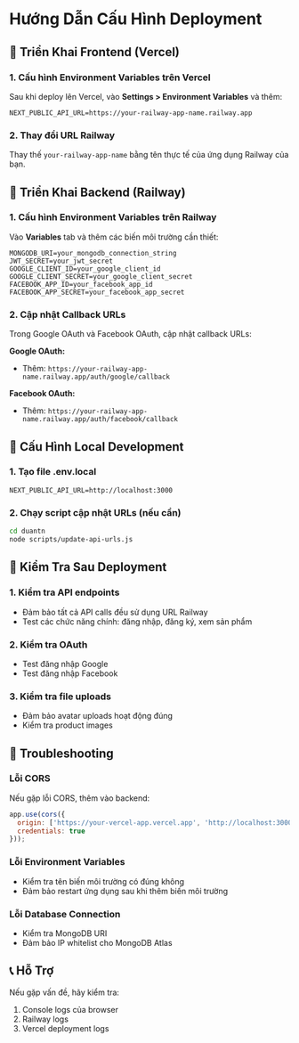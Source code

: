 # Hướng Dẫn Cấu Hình Deployment

## 🚀 Triển Khai Frontend (Vercel)

### 1. Cấu hình Environment Variables trên Vercel

Sau khi deploy lên Vercel, vào **Settings > Environment Variables** và thêm:

```
NEXT_PUBLIC_API_URL=https://your-railway-app-name.railway.app
```

### 2. Thay đổi URL Railway

Thay thế `your-railway-app-name` bằng tên thực tế của ứng dụng Railway của bạn.

## 🚂 Triển Khai Backend (Railway)

### 1. Cấu hình Environment Variables trên Railway

Vào **Variables** tab và thêm các biến môi trường cần thiết:

```env
MONGODB_URI=your_mongodb_connection_string
JWT_SECRET=your_jwt_secret
GOOGLE_CLIENT_ID=your_google_client_id
GOOGLE_CLIENT_SECRET=your_google_client_secret
FACEBOOK_APP_ID=your_facebook_app_id
FACEBOOK_APP_SECRET=your_facebook_app_secret
```

### 2. Cập nhật Callback URLs

Trong Google OAuth và Facebook OAuth, cập nhật callback URLs:

**Google OAuth:**
- Thêm: `https://your-railway-app-name.railway.app/auth/google/callback`

**Facebook OAuth:**
- Thêm: `https://your-railway-app-name.railway.app/auth/facebook/callback`

## 🔧 Cấu Hình Local Development

### 1. Tạo file .env.local

```env
NEXT_PUBLIC_API_URL=http://localhost:3000
```

### 2. Chạy script cập nhật URLs (nếu cần)

```bash
cd duantn
node scripts/update-api-urls.js
```

## 📝 Kiểm Tra Sau Deployment

### 1. Kiểm tra API endpoints
- Đảm bảo tất cả API calls đều sử dụng URL Railway
- Test các chức năng chính: đăng nhập, đăng ký, xem sản phẩm

### 2. Kiểm tra OAuth
- Test đăng nhập Google
- Test đăng nhập Facebook

### 3. Kiểm tra file uploads
- Đảm bảo avatar uploads hoạt động đúng
- Kiểm tra product images

## 🐛 Troubleshooting

### Lỗi CORS
Nếu gặp lỗi CORS, thêm vào backend:

```javascript
app.use(cors({
  origin: ['https://your-vercel-app.vercel.app', 'http://localhost:3000'],
  credentials: true
}));
```

### Lỗi Environment Variables
- Kiểm tra tên biến môi trường có đúng không
- Đảm bảo restart ứng dụng sau khi thêm biến môi trường

### Lỗi Database Connection
- Kiểm tra MongoDB URI
- Đảm bảo IP whitelist cho MongoDB Atlas

## 📞 Hỗ Trợ

Nếu gặp vấn đề, hãy kiểm tra:
1. Console logs của browser
2. Railway logs
3. Vercel deployment logs 